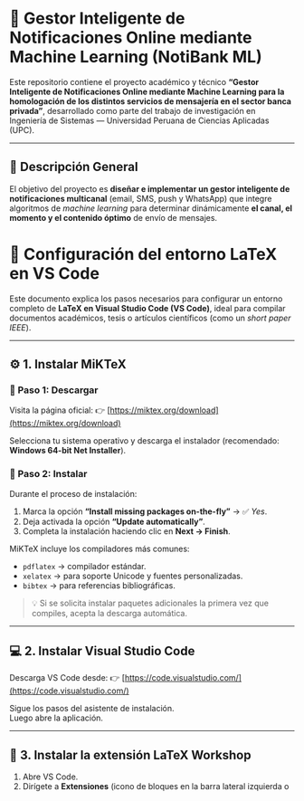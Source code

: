 # 🧠 Gestor Inteligente de Notificaciones Online mediante Machine Learning (NotiBank ML)

Este repositorio contiene el proyecto académico y técnico **“Gestor Inteligente de Notificaciones Online mediante Machine Learning para la homologación de los distintos servicios de mensajería en el sector banca privada”**, desarrollado como parte del trabajo de investigación en Ingeniería de Sistemas — Universidad Peruana de Ciencias Aplicadas (UPC).

---

## 📘 Descripción General

El objetivo del proyecto es **diseñar e implementar un gestor inteligente de notificaciones multicanal** (email, SMS, push y WhatsApp) que integre algoritmos de *machine learning* para determinar dinámicamente **el canal, el momento y el contenido óptimo** de envío de mensajes.

# 🧠 Configuración del entorno LaTeX en VS Code

Este documento explica los pasos necesarios para configurar un entorno completo de **LaTeX en Visual Studio Code (VS Code)**, ideal para compilar documentos académicos, tesis o artículos científicos (como un *short paper IEEE*).

---

## ⚙️ 1. Instalar MiKTeX

### 🔹 Paso 1: Descargar
Visita la página oficial:
👉 [https://miktex.org/download](https://miktex.org/download)

Selecciona tu sistema operativo y descarga el instalador (recomendado: **Windows 64-bit Net Installer**).

### 🔹 Paso 2: Instalar
Durante el proceso de instalación:

1. Marca la opción **“Install missing packages on-the-fly”** → ✅ *Yes*.  
2. Deja activada la opción **“Update automatically”**.  
3. Completa la instalación haciendo clic en **Next → Finish**.

MiKTeX incluye los compiladores más comunes:
- `pdflatex` → compilador estándar.  
- `xelatex` → para soporte Unicode y fuentes personalizadas.  
- `bibtex` → para referencias bibliográficas.

> 💡 Si se solicita instalar paquetes adicionales la primera vez que compiles, acepta la descarga automática.

---

## 💻 2. Instalar Visual Studio Code

Descarga VS Code desde:
👉 [https://code.visualstudio.com/](https://code.visualstudio.com/)

Sigue los pasos del asistente de instalación.  
Luego abre la aplicación.

---

## 🧩 3. Instalar la extensión LaTeX Workshop

1. Abre VS Code.  
2. Dirígete a **Extensiones** (icono de bloques en la barra lateral izquierda o
